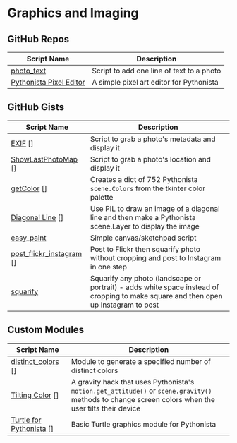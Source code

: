 # Graphics and Imaging

GitHub Repos
------------

| Script Name               | Description | 
| ------------------------- | ----------- | 
| [photo_text][]            | Script to add one line of text to a photo |
| [Pythonista Pixel Editor] | A simple pixel art editor for Pythonista |


GitHub Gists
------------

| Script Name         | Description   | 
| -------------       | ------------- | 
| [EXIF] []          | Script to grab a photo's metadata and display it |
| [ShowLastPhotoMap] [] | Script to grab a photo's location and display it |
| [getColor] []      | Creates a dict of 752 Pythonista `scene.Colors` from the tkinter color palette |
| [Diagonal Line] [] | Use PIL to draw an image of a diagonal line and then make a Pythonista scene.Layer to display the image |
| [easy_paint][]      | Simple canvas/sketchpad script |
| [post_flickr_instagram] []      | Post to Flickr then squarify photo without cropping and post to Instagram in one step |
| [squarify][]      | Squarify any photo (landscape or portrait) - adds white space instead of cropping to make square and then open up Instagram to post |

Custom Modules
------------

| Script Name        | Description   | 
| -------------      | ------------- | 
| [distinct_colors] []      | Module to generate a specified number of distinct colors |
| [Tilting Color] [] | A gravity hack that uses Pythonista's `motion.get_attitude()` or `scene.gravity()` methods to change screen colors when the user tilts their device |
| [Turtle for Pythonista] []      | Basic Turtle graphics module for Pythonista |


[photo_text]: https://github.com/humberry/photo_text
[Pythonista Pixel Editor]: https://github.com/SebastianJarsve/Pythonista-Pixel-Editor
[EXIF]: https://gist.github.com/PyDann/2ae90ccadab4c2133766
[ShowLastPhotoMap]: https://gist.github.com/omz/8838751
[getColor]: https://gist.github.com/cclauss/8169809
[Diagonal Line]: https://gist.github.com/cclauss/8683457
[Tilting Color]: https://github.com/cclauss/Pythonista_scene
[Turtle for Pythonista]: https://gist.github.com/omz/4413863
[distinct_colors]: https://gist.github.com/upwart/ede14e200fbeeb331786
[easy_paint]: https://gist.github.com/SebastianJarsve/5297697
[post_flickr_instagram]: https://gist.github.com/jamesacampbell/0d3ba1f1323f8fecc3ab
[squarify]: https://gist.github.com/jamesacampbell/11242170

